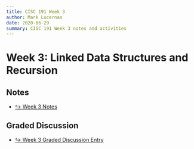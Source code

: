 ```yaml
---
title: CISC 191 Week 3
author: Mark Lucernas
date: 2020-06-29
summary: CISC 191 Week 3 notes and activities
---
```



# Week 3: Linked Data Structures and Recursion

## Notes

- [↪ Week 3 Notes](notes/index)


## Graded Discussion

- [↪ Week 3 Graded Discussion Entry](graded_discussion)


